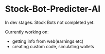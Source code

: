 # Stock-Bot-Predicter-AI

In dev stages. Stock Bots not completed yet.

Currently working on:
  - getting info from web(earnings etc)
  - creating custom code, simulating wallets
